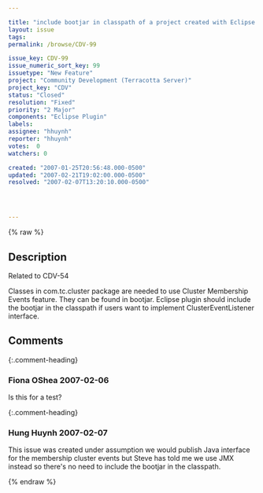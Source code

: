 ```yaml
---

title: "include bootjar in classpath of a project created with Eclipse plugin"
layout: issue
tags: 
permalink: /browse/CDV-99

issue_key: CDV-99
issue_numeric_sort_key: 99
issuetype: "New Feature"
project: "Community Development (Terracotta Server)"
project_key: "CDV"
status: "Closed"
resolution: "Fixed"
priority: "2 Major"
components: "Eclipse Plugin"
labels: 
assignee: "hhuynh"
reporter: "hhuynh"
votes:  0
watchers: 0

created: "2007-01-25T20:56:48.000-0500"
updated: "2007-02-21T19:02:00.000-0500"
resolved: "2007-02-07T13:20:10.000-0500"




---
```


{% raw %}

## Description

<div markdown="1" class="description">

Related to CDV-54

Classes in com.tc.cluster package are needed to use Cluster Membership Events feature. They can be found in bootjar. Eclipse plugin should include the bootjar in the classpath if users want to implement ClusterEventListener interface.



</div>

## Comments


{:.comment-heading}
### **Fiona OShea** <span class="date">2007-02-06</span>

<div markdown="1" class="comment">

Is this for a test?

</div>


{:.comment-heading}
### **Hung Huynh** <span class="date">2007-02-07</span>

<div markdown="1" class="comment">

This issue was created under assumption we would publish Java interface for the membership cluster events but Steve has told me we use JMX instead so there's no need to include the bootjar in the classpath.

</div>



{% endraw %}
